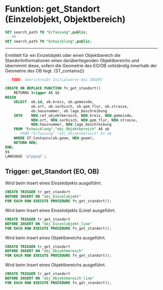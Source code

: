 # Funktion: get_Standort (Einzelobjekt, Objektbereich)

```SQL
SET search_path TO "Erfassung",public;
-- OR
SET search_path TO "Entwicklung",public;
```

---

Ermittelt für ein Einzelobjekt oder einen Objektbereich die Standortinformationen eines darüberliegenden Objektbereichs und übernimmt diese, sofern die Geometrie des EO/OB vollständig innerhalb der Geometrie des OB liegt. (ST_contains())

```SQL
-- TODO: überschreibt Initialwerte bei INSERT

CREATE OR REPLACE FUNCTION fn_get_standort()
	RETURNS trigger AS $$
BEGIN
	SELECT 	ob.id, ob.kreis, ob.gemeinde,
			ob.ort, ob.sorbisch, ob.gem_flur, ob.strasse,
			ob.hausnummer, ob.lage_beschreibung
	INTO 	NEW.ref_objektbereich, NEW.kreis, NEW.gemeinde,
			NEW.ort, NEW.sorbisch, NEW.gem_flur, NEW.strasse,
			NEW.hausnummer, NEW.lage_beschreibung
	FROM "Entwicklung"."obj_Objektbereich" AS ob
	-- FROM "Erfassung"."obj_Objektbereich" AS ob
	WHERE ST_Contains(ob.geom, NEW.geom);
	RETURN NEW;
END;
$$
LANGUAGE 'plpgsql';
```

## Trigger: get_Standort (EO, OB)

Wird beim Insert eines Einzelobjekts ausgeführt.

```SQL
CREATE TRIGGER tr_get_standort
BEFORE INSERT ON "obj_Einzelobjekt"
FOR EACH ROW EXECUTE PROCEDURE fn_get_standort();
```

Wird beim Insert eines Einzelobjekts (Linie) ausgeführt.

```SQL
CREATE TRIGGER tr_get_standort
BEFORE INSERT ON "obj_Einzelobjekt_line"
FOR EACH ROW EXECUTE PROCEDURE fn_get_standort();
```

Wird beim Insert eines Objektbereichs ausgeführt.

```SQL
CREATE TRIGGER tr_get_standort
BEFORE INSERT ON "obj_Objektbereich"
FOR EACH ROW EXECUTE PROCEDURE fn_get_standort();
```

Wird beim Insert eines Objektbereichs ausgeführt.

```SQL
CREATE TRIGGER tr_get_standort
BEFORE INSERT ON "obj_Objektbereich_line"
FOR EACH ROW EXECUTE PROCEDURE fn_get_standort();
```